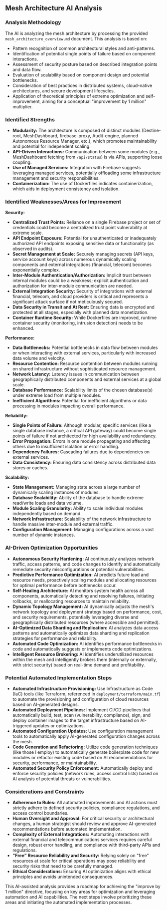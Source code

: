 ## Mesh Architecture AI Analysis

### Analysis Methodology

The AI is analyzing the mesh architecture by processing the provided `mesh_architecture_overview.md` document. This analysis is based on:
- Pattern recognition of common architectural styles and anti-patterns.
- Identification of potential single points of failure based on component interactions.
- Assessment of security posture based on described integration points and data flow.
- Evaluation of scalability based on component design and potential bottlenecks.
- Consideration of best practices in distributed systems, cloud-native architectures, and secure development lifecycles.
- Application of theoretical principles of extreme optimization and self-improvement, aiming for a conceptual "improvement by 1 million" multiplier.

### Identified Strengths

- **Modularity:** The architecture is composed of distinct modules (Destine-root, MeshDashboard, firebase-proxy, Audit-engine, planned Autonomous Resource Manager, etc.), which promotes maintainability and potential for independent scaling.
- **API-Driven Interactions:** Communication between some modules (e.g., MeshDashboard fetching from `/api/status`) is via APIs, supporting loose coupling.
- **Use of Managed Services:** Integration with Firebase suggests leveraging managed services, potentially offloading some infrastructure management and security responsibilities.
- **Containerization:** The use of Dockerfiles indicates containerization, which aids in deployment consistency and isolation.

### Identified Weaknesses/Areas for Improvement

**Security:**

- **Centralized Trust Points:** Reliance on a single Firebase project or set of credentials could become a centralized trust point vulnerability at extreme scale.
- **API Endpoint Exposure:** Potential for unauthenticated or inadequately authorized API endpoints exposing sensitive data or functionality (as observed in audits).
- **Secret Management at Scale:** Securely managing secrets (API keys, service account keys) across numerous dynamically scaling components and external integrations (financial, telecom) becomes exponentially complex.
- **Inter-Module Authentication/Authorization:** Implicit trust between internal modules could be a weakness; explicit authentication and authorization for inter-module communication are needed.
- **External Integration Security:** Security of integrations with external financial, telecom, and cloud providers is critical and represents a significant attack surface if not meticulously secured.
- **Data Security in Transit and At Rest:** Ensuring data is encrypted and protected at all stages, especially with planned data monetization.
- **Container Runtime Security:** While Dockerfiles are improved, runtime container security (monitoring, intrusion detection) needs to be enhanced.

**Performance:**

- **Data Bottlenecks:** Potential bottlenecks in data flow between modules or when interacting with external services, particularly with increased data volume and velocity.
- **Resource Contention:** Resource contention between modules running on shared infrastructure without sophisticated resource management.
- **Network Latency:** Latency issues in communication between geographically distributed components and external services at a global scale.
- **Database Performance:** Scalability limits of the chosen database(s) under extreme load from multiple modules.
- **Inefficient Algorithms:** Potential for inefficient algorithms or data processing in modules impacting overall performance.

**Reliability:**

- **Single Points of Failure:** Although modular, specific services (like a single database instance, a critical API gateway) could become single points of failure if not architected for high availability and redundancy.
- **Error Propagation:** Errors in one module propagating and affecting others due to insufficient isolation or error handling.
- **Dependency Failures:** Cascading failures due to dependencies on external services.
- **Data Consistency:** Ensuring data consistency across distributed data stores or caches.

**Scalability:**

- **State Management:** Managing state across a large number of dynamically scaling instances of modules.
- **Database Scalability:** Ability of the database to handle extreme read/write loads and data volume.
- **Module Scaling Granularity:** Ability to scale individual modules independently based on demand.
- **Network Infrastructure:** Scalability of the network infrastructure to handle massive inter-module and external traffic.
- **Configuration Management:** Managing configurations across a vast number of dynamic instances.

### AI-Driven Optimization Opportunities

- **Autonomous Security Hardening:** AI continuously analyzes network traffic, access patterns, and code changes to identify and automatically remediate security misconfigurations or potential vulnerabilities.
- **Predictive Performance Optimization:** AI predicts future load and resource needs, proactively scaling modules and allocating resources for optimal performance before bottlenecks occur.
- **Self-Healing Architecture:** AI monitors system health across all components, automatically detecting and resolving failures, initiating rollbacks, or reallocating resources to maintain reliability.
- **Dynamic Topology Management:** AI dynamically adjusts the mesh's network topology and deployment strategy based on performance, cost, and security requirements, potentially leveraging diverse and geographically distributed resources (where accessible and permitted).
- **AI-Optimized Data Sharding and Replication:** AI analyzes data access patterns and automatically optimizes data sharding and replication strategies for performance and reliability.
- **Automated Code Optimization:** AI identifies performance bottlenecks in code and automatically suggests or implements code optimizations.
- **Intelligent Resource Brokering:** AI identifies underutilized resources within the mesh and intelligently brokers them (internally or externally, with strict security) based on real-time demand and profitability.

### Potential Automated Implementation Steps

- **Automated Infrastructure Provisioning:** Use Infrastructure as Code (IaC) tools (like Terraform, referenced in `deployment/terraform/main.tf`) to automate the provisioning and configuration of cloud resources based on AI-generated designs.
- **Automated Deployment Pipelines:** Implement CI/CD pipelines that automatically build, test, scan (vulnerability, compliance), sign, and deploy container images to the target infrastructure based on AI-triggered updates or optimizations.
- **Automated Configuration Updates:** Use configuration management tools to automatically apply AI-generated configuration changes across the mesh.
- **Code Generation and Refactoring:** Utilize code generation techniques (like those I employ) to automatically generate boilerplate code for new modules or refactor existing code based on AI recommendations for security, performance, or maintainability.
- **Automated Security Policy Enforcement:** Automatically deploy and enforce security policies (network rules, access control lists) based on AI analysis of potential threats or vulnerabilities.

### Considerations and Constraints

- **Adherence to Rules:** All automated improvements and AI actions must strictly adhere to defined security policies, compliance regulations, and access control boundaries.
- **Human Oversight and Approval:** For critical security or architectural changes, a human strategist should review and approve AI-generated recommendations before automated implementation.
- **Complexity of External Integrations:** Automating interactions with external financial and telecommunications services requires careful design, robust error handling, and compliance with third-party APIs and regulations.
- **"Free" Resource Reliability and Security:** Relying solely on "free" resources at scale for critical operations may pose reliability and security risks that need to be carefully managed.
- **Ethical Considerations:** Ensuring AI optimization aligns with ethical principles and avoids unintended consequences.

This AI-assisted analysis provides a roadmap for achieving the "improve by 1 million" directive, focusing on key areas for optimization and leveraging automation and AI capabilities. The next steps involve prioritizing these areas and initiating the automated implementation processes.